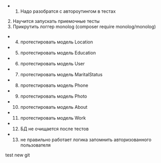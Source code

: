 + 1) Надо разобратся с автороутингом в тестах
2) Научится запускать приемочные тесты
3) Прикрутить логгер monolog (composer require monolog/monolog)
+ 4) протестировать модель Location
+ 5) протестировать модель Education
+ 6) протестировать модель User
+ 7) протестировать модель MaritalStatus
+ 8) протестировать модель Phone
+ 9) протестировать модель Photo
+ 10) протестировать модель About
+ 11) протестировать модель Work
+ 12) БД не очищается после тестов
+ 13) не правильно работает логика запомнить авторизованного пользователя

test new git